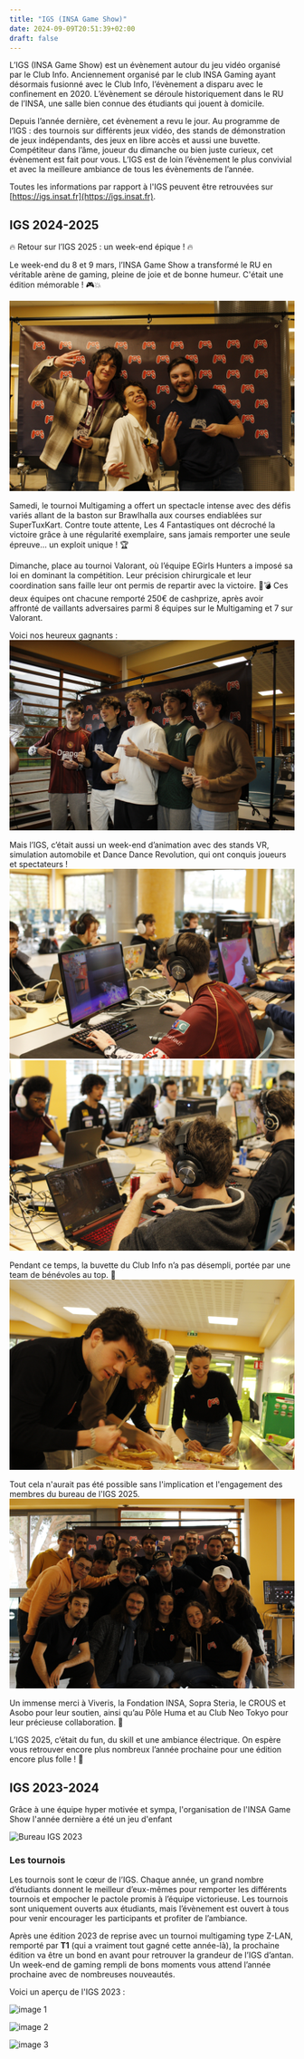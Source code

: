 ```yaml
---
title: "IGS (INSA Game Show)"
date: 2024-09-09T20:51:39+02:00
draft: false
---
```





L’IGS (INSA Game Show) est un évènement autour du jeu vidéo organisé par le Club Info. Anciennement organisé par le club INSA Gaming ayant désormais fusionné avec le Club Info, l’évènement a disparu avec le confinement en 2020. L’évènement se déroule historiquement dans le RU de l’INSA, une salle bien connue des étudiants qui jouent à domicile.

Depuis l’année dernière, cet évènement a revu le jour. Au programme de l’IGS : des tournois sur différents jeux vidéo, des stands de démonstration de jeux indépendants, des jeux en libre accès et aussi une buvette. Compétiteur dans l’âme, joueur du dimanche ou bien juste curieux, cet évènement est fait pour vous. L’IGS est de loin l’évènement le plus convivial et avec la meilleure ambiance de tous les évènements de l’année.

Toutes les informations par rapport à l'IGS peuvent être retrouvées sur [https://igs.insat.fr](https://igs.insat.fr).

## IGS 2024-2025

🔥 Retour sur l’IGS 2025 : un week-end épique ! 🔥

Le week-end du 8 et 9 mars, l’INSA Game Show a transformé le RU en véritable arène de gaming, pleine de joie et de bonne humeur. C'était une édition mémorable ! 🎮💥

![_MG_0038](images/_MG_0038.jpg)

Samedi, le tournoi Multigaming a offert un spectacle intense avec des défis variés allant de la baston sur Brawlhalla aux courses endiablées sur SuperTuxKart. Contre toute attente, Les 4 Fantastiques ont décroché la victoire grâce à une régularité exemplaire, sans jamais remporter une seule épreuve… un exploit unique ! 🏆

Dimanche, place au tournoi Valorant, où l’équipe EGirls Hunters a imposé sa loi en dominant la compétition. Leur précision chirurgicale et leur coordination sans faille leur ont permis de repartir avec la victoire. 🎯💣
Ces deux équipes ont chacune remporté 250€ de cashprize, après avoir affronté de vaillants adversaires parmi 8 équipes sur le Multigaming et 7 sur Valorant.

Voici nos heureux gagnants : 
![vainqueur_IGS_2025](images/vainqueur_IGS_2025.jpg)

Mais l’IGS, c’était aussi un week-end d’animation avec des stands VR, simulation automobile et Dance Dance Revolution, qui ont conquis joueurs et spectateurs ! 
![jeu1](images/jeu1.jpg)
![jeu2](images/jeu2.jpg)

Pendant ce temps, la buvette du Club Info n’a pas désempli, portée par une team de bénévoles au top. 👏
![_MG_0053](images/_MG_0053.jpg)

Tout cela n'aurait pas été possible sans l'implication et l'engagement des membres du bureau de l'IGS 2025.
![bureau_IGS_2025](images/bureau_IGS_2025.jpg)


Un immense merci à Viveris, la Fondation INSA, Sopra Steria, le CROUS et Asobo pour leur soutien, ainsi qu’au Pôle Huma et au Club Neo Tokyo pour leur précieuse collaboration. 🙌

L’IGS 2025, c’était du fun, du skill et une ambiance électrique. On espère vous retrouver encore plus nombreux l’année prochaine pour une édition encore plus folle ! 🚀


## IGS 2023-2024
Grâce à une équipe hyper motivée et sympa, l'organisation de l'INSA Game Show l'année dernière a été un jeu d'enfant

![Bureau IGS 2023](images/bureau_igs.JPG)

### Les tournois

Les tournois sont le cœur de l’IGS. Chaque année, un grand nombre d’étudiants donnent le meilleur d’eux-mêmes pour remporter les différents tournois et empocher le pactole promis à l’équipe victorieuse. Les tournois sont uniquement ouverts aux étudiants, mais l’évènement est ouvert à tous pour venir encourager les participants et profiter de l’ambiance.

Après une édition 2023 de reprise avec un tournoi multigaming type Z-LAN, remporté par **T1** (qui a vraiment tout gagné cette année-là), la prochaine édition va être un bond en avant pour retrouver la grandeur de l’IGS d’antan. Un week-end de gaming rempli de bons moments vous attend l’année prochaine avec de nombreuses nouveautés.

Voici un aperçu de l'IGS 2023 : 

![image 1](images/image1.JPG)

![image 2](images/image2.JPG)

![image 3](images/image3.JPG)